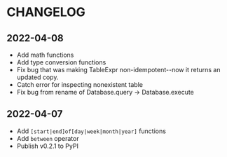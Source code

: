 # CHANGELOG

## 2022-04-08

- Add math functions
- Add type conversion functions
- Fix bug that was making TableExpr non-idempotent--now it returns an updated copy.
- Catch error for inspecting nonexistent table
- Fix bug from rename of Database.query -> Database.execute

## 2022-04-07

- Add `[start|end]of[day|week|month|year]` functions
- Add `between` operator
- Publish v0.2.1 to PyPI